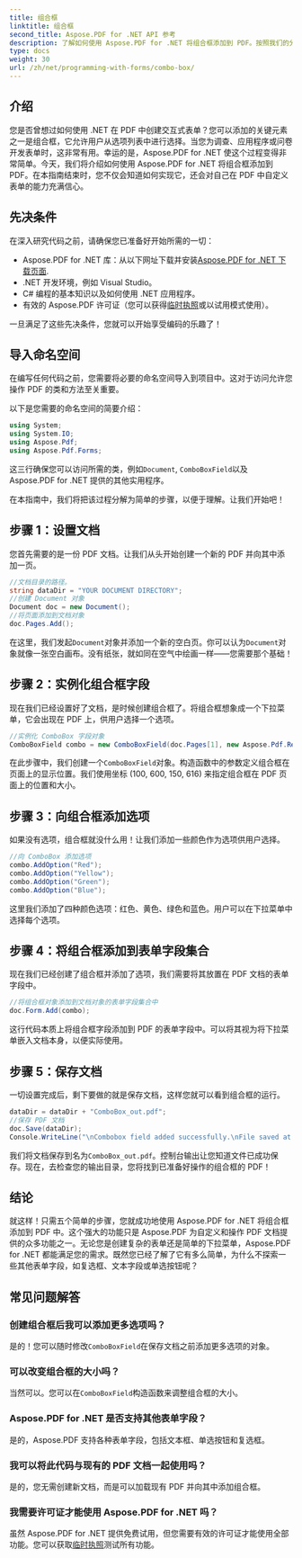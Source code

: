 ```yaml
---
title: 组合框
linktitle: 组合框
second_title: Aspose.PDF for .NET API 参考
description: 了解如何使用 Aspose.PDF for .NET 将组合框添加到 PDF。按照我们的分步指南轻松创建交互式 PDF 表单。
type: docs
weight: 30
url: /zh/net/programming-with-forms/combo-box/
---
```

## 介绍

您是否曾想过如何使用 .NET 在 PDF 中创建交互式表单？您可以添加的关键元素之一是组合框，它允许用户从选项列表中进行选择。当您为调查、应用程序或问卷开发表单时，这非常有用。幸运的是，Aspose.PDF for .NET 使这个过程变得非常简单。今天，我们将介绍如何使用 Aspose.PDF for .NET 将组合框添加到 PDF。在本指南结束时，您不仅会知道如何实现它，还会对自己在 PDF 中自定义表单的能力充满信心。

## 先决条件

在深入研究代码之前，请确保您已准备好开始所需的一切：

- Aspose.PDF for .NET 库：从以下网址下载并安装[Aspose.PDF for .NET 下载页面](https://releases.aspose.com/pdf/net/).
- .NET 开发环境，例如 Visual Studio。
- C# 编程的基本知识以及如何使用 .NET 应用程序。
- 有效的 Aspose.PDF 许可证（您可以获得[临时执照](https://purchase.aspose.com/temporary-license/)或以试用模式使用）。

一旦满足了这些先决条件，您就可以开始享受编码的乐趣了！

## 导入命名空间

在编写任何代码之前，您需要将必要的命名空间导入到项目中。这对于访问允许您操作 PDF 的类和方法至关重要。

以下是您需要的命名空间的简要介绍：

```csharp
using System;
using System.IO;
using Aspose.Pdf;
using Aspose.Pdf.Forms;
```

这三行确保您可以访问所需的类，例如`Document`, `ComboBoxField`以及 Aspose.PDF for .NET 提供的其他实用程序。

在本指南中，我们将把该过程分解为简单的步骤，以便于理解。让我们开始吧！

## 步骤 1：设置文档

您首先需要的是一份 PDF 文档。让我们从头开始创建一个新的 PDF 并向其中添加一页。

```csharp
//文档目录的路径。
string dataDir = "YOUR DOCUMENT DIRECTORY";
//创建 Document 对象
Document doc = new Document();
//将页面添加到文档对象
doc.Pages.Add();
```

在这里，我们发起`Document`对象并添加一个新的空白页。你可以认为`Document`对象就像一张空白画布。没有纸张，就如同在空气中绘画一样——您需要那个基础！

## 步骤 2：实例化组合框字段

现在我们已经设置好了文档，是时候创建组合框了。将组合框想象成一个下拉菜单，它会出现在 PDF 上，供用户选择一个选项。

```csharp
//实例化 ComboBox 字段对象
ComboBoxField combo = new ComboBoxField(doc.Pages[1], new Aspose.Pdf.Rectangle(100, 600, 150, 616));
```

在此步骤中，我们创建一个`ComboBoxField`对象。构造函数中的参数定义组合框在页面上的显示位置。我们使用坐标 (100, 600, 150, 616) 来指定组合框在 PDF 页面上的位置和大小。

## 步骤 3：向组合框添加选项

如果没有选项，组合框就没什么用！让我们添加一些颜色作为选项供用户选择。

```csharp
//向 ComboBox 添加选项
combo.AddOption("Red");
combo.AddOption("Yellow");
combo.AddOption("Green");
combo.AddOption("Blue");
```

这里我们添加了四种颜色选项：红色、黄色、绿色和蓝色。用户可以在下拉菜单中选择每个选项。

## 步骤 4：将组合框添加到表单字段集合

现在我们已经创建了组合框并添加了选项，我们需要将其放置在 PDF 文档的表单字段中。

```csharp
//将组合框对象添加到文档对象的表单字段集合中
doc.Form.Add(combo);
```

这行代码本质上将组合框字段添加到 PDF 的表单字段中。可以将其视为将下拉菜单嵌入文档本身，以便实际使用。

## 步骤 5：保存文档

一切设置完成后，剩下要做的就是保存文档，这样您就可以看到组合框的运行。

```csharp
dataDir = dataDir + "ComboBox_out.pdf";
//保存 PDF 文档
doc.Save(dataDir);
Console.WriteLine("\nCombobox field added successfully.\nFile saved at " + dataDir);
```

我们将文档保存到名为`ComboBox_out.pdf`。控制台输出让您知道文件已成功保存。现在，去检查您的输出目录，您将找到已准备好操作的组合框的 PDF！

## 结论

就这样！只需五个简单的步骤，您就成功地使用 Aspose.PDF for .NET 将组合框添加到 PDF 中。这个强大的功能只是 Aspose.PDF 为自定义和操作 PDF 文档提供的众多功能之一。无论您是创建复杂的表单还是简单的下拉菜单，Aspose.PDF for .NET 都能满足您的需求。既然您已经了解了它有多么简单，为什么不探索一些其他表单字段，如复选框、文本字段或单选按钮呢？

## 常见问题解答

### 创建组合框后我可以添加更多选项吗？
是的！您可以随时修改`ComboBoxField`在保存文档之前添加更多选项的对象。

### 可以改变组合框的大小吗？
当然可以。您可以在`ComboBoxField`构造函数来调整组合框的大小。

### Aspose.PDF for .NET 是否支持其他表单字段？
是的，Aspose.PDF 支持各种表单字段，包括文本框、单选按钮和复选框。

### 我可以将此代码与现有的 PDF 文档一起使用吗？
是的，您无需创建新文档，而是可以加载现有 PDF 并向其中添加组合框。

### 我需要许可证才能使用 Aspose.PDF for .NET 吗？
虽然 Aspose.PDF for .NET 提供免费试用，但您需要有效的许可证才能使用全部功能。您可以获取[临时执照](https://purchase.aspose.com/temporary-license/)测试所有功能。